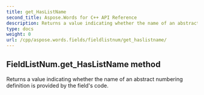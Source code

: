 ```yaml
---
title: get_HasListName
second_title: Aspose.Words for C++ API Reference
description: Returns a value indicating whether the name of an abstract numbering definition is provided by the field's code. 
type: docs
weight: 0
url: /cpp/aspose.words.fields/fieldlistnum/get_haslistname/
---
```

## FieldListNum.get_HasListName method


Returns a value indicating whether the name of an abstract numbering definition is provided by the field's code. 

